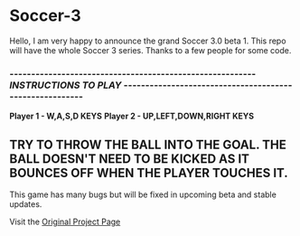 # Soccer-3
Hello, I am very happy to announce the grand Soccer 3.0 beta 1. This repo will have the whole Soccer 3 series. Thanks to a few people for some code. 

### --------------------------------------------------------- ***INSTRUCTIONS TO PLAY*** --------------------------------------------------------

**Player 1 - W,A,S,D KEYS**
**Player 2 - UP,LEFT,DOWN,RIGHT KEYS**

**TRY TO THROW THE BALL INTO THE GOAL. THE BALL DOESN'T NEED TO BE KICKED AS IT BOUNCES OFF WHEN THE PLAYER TOUCHES IT.**
--------------------------------------------------------------------------------------------------------------------------------------------------------------------

This game has many bugs but will be fixed in upcoming beta and stable updates.

Visit the [Original Project Page](https://scratch.mit.edu/projects/516206682)
